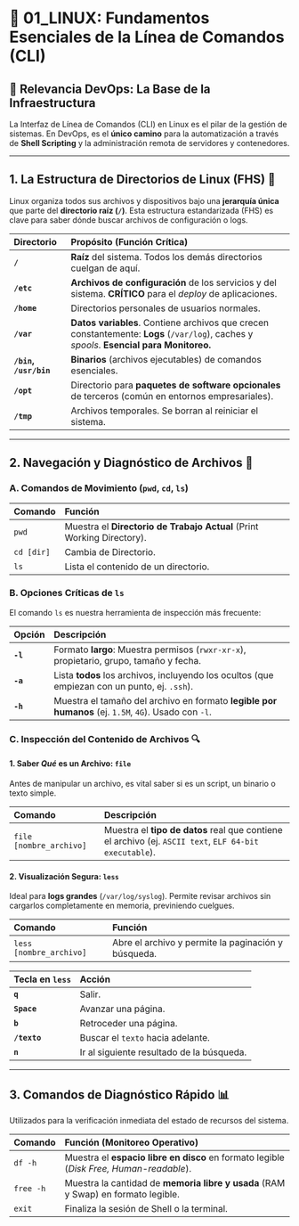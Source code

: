 # 🐚 01_LINUX: Fundamentos Esenciales de la Línea de Comandos (CLI)

## 🎯 Relevancia DevOps: La Base de la Infraestructura

La Interfaz de Línea de Comandos (CLI) en Linux es el pilar de la gestión de sistemas. En DevOps, es el **único camino** para la automatización a través de **Shell Scripting** y la administración remota de servidores y contenedores.

---

## 1. La Estructura de Directorios de Linux (FHS) 💾

Linux organiza todos sus archivos y dispositivos bajo una **jerarquía única** que parte del **directorio raíz (`/`)**. Esta estructura estandarizada (FHS) es clave para saber dónde buscar archivos de configuración o logs.

| Directorio | Propósito (Función Crítica) |
| :--- | :--- |
| **`/`** | **Raíz** del sistema. Todos los demás directorios cuelgan de aquí. |
| **`/etc`** | **Archivos de configuración** de los servicios y del sistema. **CRÍTICO** para el *deploy* de aplicaciones. |
| **`/home`** | Directorios personales de usuarios normales. |
| **`/var`** | **Datos variables**. Contiene archivos que crecen constantemente: **Logs** (`/var/log`), caches y *spools*. **Esencial para Monitoreo.** |
| **`/bin`, `/usr/bin`** | **Binarios** (archivos ejecutables) de comandos esenciales. |
| **`/opt`** | Directorio para **paquetes de software opcionales** de terceros (común en entornos empresariales). |
| **`/tmp`** | Archivos temporales. Se borran al reiniciar el sistema. |

---

## 2. Navegación y Diagnóstico de Archivos 🧭

### A. Comandos de Movimiento (`pwd`, `cd`, `ls`)

| Comando | Función |
| :--- | :--- |
| `pwd` | Muestra el **Directorio de Trabajo Actual** (Print Working Directory). |
| `cd [dir]` | Cambia de Directorio. |
| `ls` | Lista el contenido de un directorio. |

### B. Opciones Críticas de `ls`

El comando `ls` es nuestra herramienta de inspección más frecuente:

| Opción | Descripción |
| :--- | :--- |
| **`-l`** | Formato **largo**: Muestra permisos (`rwxr-xr-x`), propietario, grupo, tamaño y fecha. |
| **`-a`** | Lista **todos** los archivos, incluyendo los ocultos (que empiezan con un punto, ej. `.ssh`). |
| **`-h`** | Muestra el tamaño del archivo en formato **legible por humanos** (ej. `1.5M`, `4G`). Usado con `-l`. |

### C. Inspección del Contenido de Archivos 🔍

#### 1. Saber *Qué* es un Archivo: `file`
Antes de manipular un archivo, es vital saber si es un script, un binario o texto simple.

| Comando | Descripción |
| :--- | :--- |
| `file [nombre_archivo]` | Muestra el **tipo de datos** real que contiene el archivo (ej. `ASCII text`, `ELF 64-bit executable`). |

#### 2. Visualización Segura: `less`
Ideal para **logs grandes** (`/var/log/syslog`). Permite revisar archivos sin cargarlos completamente en memoria, previniendo cuelgues.

| Comando | Función |
| :--- | :--- |
| `less [nombre_archivo]` | Abre el archivo y permite la paginación y búsqueda. |

| Tecla en `less` | Acción |
| :--- | :--- |
| **`q`** | Salir. |
| **`Space`** | Avanzar una página. |
| **`b`** | Retroceder una página. |
| **`/texto`** | Buscar el `texto` hacia adelante. |
| **`n`** | Ir al siguiente resultado de la búsqueda. |

---

## 3. Comandos de Diagnóstico Rápido 📊

Utilizados para la verificación inmediata del estado de recursos del sistema.

| Comando | Función (Monitoreo Operativo) |
| :--- | :--- |
| `df -h` | Muestra el **espacio libre en disco** en formato legible (*Disk Free, Human-readable*). |
| `free -h` | Muestra la cantidad de **memoria libre y usada** (RAM y Swap) en formato legible. |
| `exit` | Finaliza la sesión de Shell o la terminal. |
